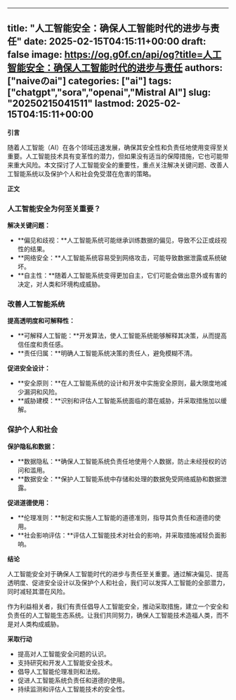 
---
title: "人工智能安全：确保人工智能时代的进步与责任"
date: 2025-02-15T04:15:11+00:00
draft: false
image: https://og.g0f.cn/api/og?title=人工智能安全：确保人工智能时代的进步与责任
authors: ["naiveのai"]
categories: ["ai"]
tags: ["chatgpt","sora","openai","Mistral AI"]
slug: "20250215041511"
lastmod: 2025-02-15T04:15:11+00:00
---
**引言**

随着人工智能（AI）在各个领域迅速发展，确保其安全性和负责任地使用变得至关重要。人工智能技术具有变革性的潜力，但如果没有适当的保障措施，它也可能带来重大风险。本文探讨了人工智能安全的重要性，重点关注解决关键问题、改善人工智能系统以及保护个人和社会免受潜在危害的策略。

**正文**

### 人工智能安全为何至关重要？

**解决关键问题：**

* **偏见和歧视：**人工智能系统可能继承训练数据的偏见，导致不公正或歧视性的结果。
* **网络安全：**人工智能系统容易受到网络攻击，可能导致数据泄露或系统破坏。
* **自主性：**随着人工智能系统变得更加自主，它们可能会做出意外或有害的决定，对人类和环境构成威胁。

### 改善人工智能系统

**提高透明度和可解释性：**

* **可解释人工智能：**开发算法，使人工智能系统能够解释其决策，从而提高信任度和责任感。
* **责任归属：**明确人工智能系统决策的责任人，避免模糊不清。

**促进安全设计：**

* **安全原则：**在人工智能系统的设计和开发中实施安全原则，最大限度地减少漏洞和风险。
* **威胁建模：**识别和评估人工智能系统面临的潜在威胁，并采取措施加以缓解。

### 保护个人和社会

**保护隐私和数据：**

* **数据隐私：**确保人工智能系统负责任地使用个人数据，防止未经授权的访问和滥用。
* **数据安全：**保护人工智能系统中存储和处理的数据免受网络威胁和数据泄露。

**促进道德使用：**

* **伦理准则：**制定和实施人工智能的道德准则，指导其负责任和道德的使用。
* **社会影响评估：**评估人工智能技术对社会的影响，并采取措施减轻负面影响。

**结论**

人工智能安全对于确保人工智能时代的进步与责任至关重要。通过解决偏见、提高透明度、促进安全设计以及保护个人和社会，我们可以发挥人工智能的全部潜力，同时减轻其潜在风险。

作为利益相关者，我们有责任倡导人工智能安全，推动采取措施，建立一个安全和负责任的人工智能生态系统。让我们共同努力，确保人工智能技术造福人类，而不是对人类构成威胁。

**采取行动**

* 提高对人工智能安全问题的认识。
* 支持研究和开发人工智能安全技术。
* 倡导人工智能伦理准则和法规。
* 促进人工智能系统负责任和道德的使用。
* 持续监测和评估人工智能技术的安全性。